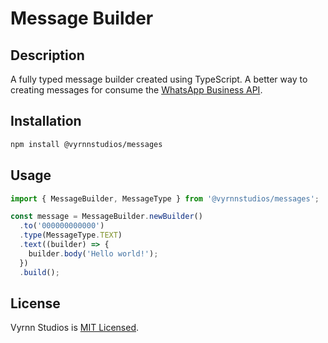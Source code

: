 # Message Builder

## Description

A fully typed message builder created using TypeScript. A better way to creating messages for consume the [WhatsApp Business API](https://developers.facebook.com/docs/whatsapp/api/messages).

## Installation

```bash
npm install @vyrnnstudios/messages
```

## Usage

```typescript
import { MessageBuilder, MessageType } from '@vyrnnstudios/messages';

const message = MessageBuilder.newBuilder()
  .to('000000000000')
  .type(MessageType.TEXT)
  .text((builder) => {
    builder.body('Hello world!');
  })
  .build();
```

## License

Vyrnn Studios is [MIT Licensed](LICENSE).
